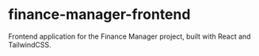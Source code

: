 # finance-manager-frontend
Frontend application for the Finance Manager project, built with React and TailwindCSS.

